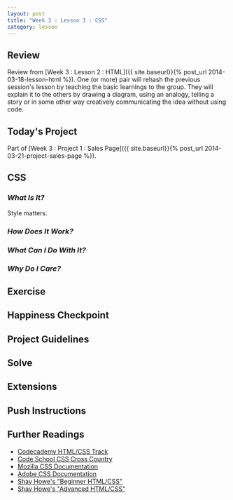 ```yaml
---
layout: post
title: "Week 3 : Lesson 3 : CSS"
category: lesson
---
```


## Review

Review from [Week 3 : Lesson 2 : HTML]({{ site.baseurl}}{% post_url 2014-03-18-lesson-html %}).  One (or more) pair will rehash the previous session's lesson by teaching the basic learnings to the group.  They will explain it to the others by drawing a diagram, using an analogy, telling a story or in some other way creatively communicating the idea without using code.

## Today's Project<a name="todays-project"></a>

Part of [Week 3 : Project 1 : Sales Page]({{ site.baseurl}}{% post_url 2014-03-21-project-sales-page %}).

## CSS

### _What Is It?_

Style matters.

### _How Does It Work?_

### _What Can I Do With It?_

### _Why Do I Care?_

## Exercise

## Happiness Checkpoint

## Project Guidelines

## Solve

## Extensions

## Push Instructions

## Further Readings

* [Codecademy HTML/CSS Track](http://www.codecademy.com/tracks/web)
* [Code School CSS Cross Country](https://www.codeschool.com/courses/css-cross-country)
* [Mozilla CSS Documentation](https://developer.mozilla.org/en-US/learn/css)
* [Adobe CSS Documentation](http://www.adobe.com/devnet/dreamweaver/css.html)
* [Shay Howe's "Beginner HTML/CSS"](http://learn.shayhowe.com/html-css)
* [Shay Howe's "Advanced HTML/CSS"](http://learn.shayhowe.com/advanced-html-css/)
